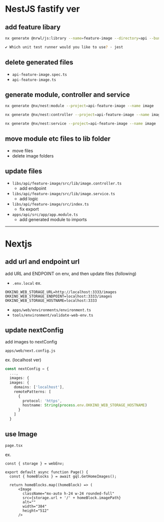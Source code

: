 # NestJS fastify ver

## add feature libary

```bash
nx generate @nrwl/js:library --name=feature-image --directory=api --bundler=swc --tags "scope:api"

✔ Which unit test runner would you like to use? · jest
```

## delete generated files

- `api-feature-image.spec.ts`
- `api-feature-image.ts`

## generate module, controller and service

```bash
nx generate @nx/nest:module --project=api-feature-image --name image

nx generate @nx/nest:controller --project=api-feature-image --name image

nx generate @nx/nest:service --project=api-feature-image --name image
```

## move module etc files to lib folder

- move files
- delete image folders

## update files

- `libs/api/feature-image/src/lib/image.controller.ts`
  - add endpoint
- `libs/api/feature-image/src/lib/image.service.ts`
  - add logic
- `libs/api/feature-image/src/index.ts`
  - fix export
- `apps/api/src/app/app.module.ts`
  - add generated module to imports

---

# Nextjs

## add url and endpoint url

add URL and ENDPOINT on env, and then update files (following)

- `.env.local`
  ex.

```text
OKKINO_WEB_STORAGE_URL=http://localhost:3333/images
OKKINO_WEB_STORAGE_ENDPOINT=localhost:3333/images
OKKINO_WEB_STORAGE_HOSTNAME=localhost:3333
```

- `apps/web/environments/environment.ts`
- `tools/environment/validate-web-env.ts`

## update nextConfig

add images to nextConfig

`apps/web/next.config.js`

ex. (localhost ver)

```ts
const nextConfig = {
  ...,
  images: {
  images: {
    domains: ['localhost'],
    remotePatterns: [
      {
        protocol: 'https',
        hostname: String(process.env.OKKINO_WEB_STORAGE_HOSTNAME)
      }
    ]
  }
```

## use Image

`page.tsx`

ex.

```tsx
const { storage } = webEnv;

export default async function Page() {
  const { homeBlocks } = await gql.GetHomeImages();

  return homeBlocks.map((homeBlock) => (
      <Image
        className="mx-auto h-24 w-24 rounded-full"
        src={storage.url + '/' + homeBlock.imagePath}
        alt=""
        width="384"
        height="512"
      />
```
